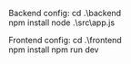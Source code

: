 Backend config:
cd .\backend\
npm install
node .\src\app.js

Frontend config:
cd .\frontend\
npm install
npm run dev
